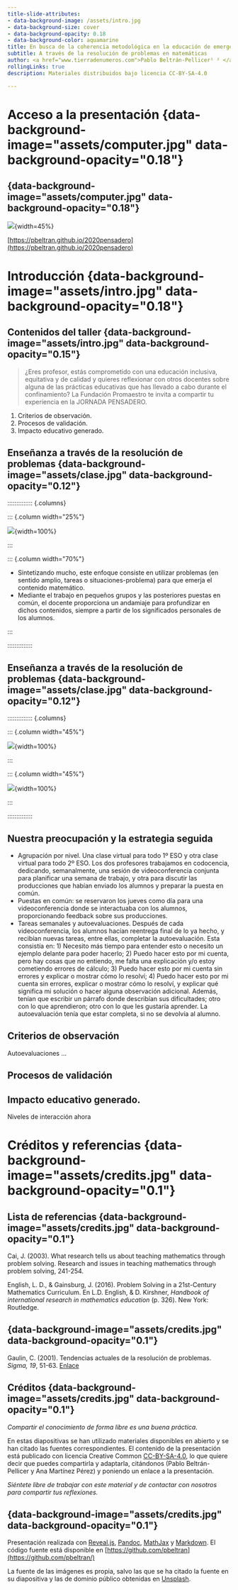 ```yaml
---
title-slide-attributes:
- data-background-image: /assets/intro.jpg
- data-background-size: cover
- data-background-opacity: 0.18
- data-background-color: aquamarine
title: En busca de la coherencia metodológica en la educación de emergencia 
subtitle: A través de la resolución de problemas en matemáticas
author: <a href="www.tierradenumeros.com">Pablo Beltrán-Pellicer¹ ² </a> & <a href=""> Ana Martínez Pérez¹</a> <br> ¹CPI Val de la Atalaya (María de Huerva, Zaragoza), ²Universidad de Zaragoza <br> Jornada Pensadero - Fundación Promaestro  <br> 24 de octubre de 2020 <br> <img src="assets/attribution-share-alike-creative-commons-license.png" align="center" style="padding-right:0px" height="30px">
rollingLinks: true
description: Materiales distribuidos bajo licencia CC-BY-SA-4.0 

---
```


# Acceso a la presentación {data-background-image="assets/computer.jpg" data-background-opacity="0.18"}

## {data-background-image="assets/computer.jpg" data-background-opacity="0.18"}

![](assets/qr.png){width=45%}

[https://pbeltran.github.io/2020pensadero](https://pbeltran.github.io/2020pensadero)

# Introducción {data-background-image="assets/intro.jpg" data-background-opacity="0.18"}

## Contenidos del taller {data-background-image="assets/intro.jpg" data-background-opacity="0.15"}

> ¿Eres profesor, estás comprometido con una educación inclusiva, equitativa y de calidad y quieres reflexionar con otros docentes sobre alguna de las prácticas educativas que has llevado a cabo durante el confinamiento? La Fundación Promaestro te invita a compartir tu experiencia en la JORNADA PENSADERO.

1. Criterios de observación.
2. Procesos de validación.
3. Impacto educativo generado.


## Enseñanza a través de la resolución de problemas {data-background-image="assets/clase.jpg" data-background-opacity="0.12"}

:::::::::::::: {.columns}

::: {.column width="25%"}

![](assets/images/andamio.jpg){width=100%}

:::

::: {.column width="70%"}

- Sintetizando mucho, este enfoque consiste en utilizar problemas (en sentido amplio, tareas o situaciones-problema) para que emerja el contenido matemático. 
- Mediante el trabajo en pequeños grupos y las posteriores puestas en común, el docente proporciona un andamiaje para profundizar en dichos contenidos, siempre a partir de los significados personales de los alumnos.

:::

::::::::::::::

## Enseñanza a través de la resolución de problemas {data-background-image="assets/clase.jpg" data-background-opacity="0.12"}

:::::::::::::: {.columns}

::: {.column width="45%"}

![](assets/images/clase_censored.jpg){width=100%}

:::

::: {.column width="45%"}

![](assets/images/ana_censored.jpg){width=100%}

:::

::::::::::::::

## Nuestra preocupación y la estrategia seguida



- Agrupación por nivel. Una clase virtual para todo 1º ESO y otra clase virtual para todo 2º ESO. Los dos profesores trabajamos en codocencia, dedicando, semanalmente, una sesión de videoconferencia conjunta para planificar una semana de trabajo, y otra para discutir las producciones que habían enviado los alumnos y preparar la puesta en común.
- Puestas en común: se reservaron los jueves como día para una videoconferencia donde se interactuaba con los alumnos, proporcionando feedback sobre sus producciones.
- Tareas semanales y autoevaluaciones. Después de cada videoconferencia, los alumnos hacían reentrega final de lo ya hecho, y recibían nuevas tareas, entre ellas, completar la autoevaluación. Esta consistía en: 1) Necesito más tiempo para entender esto o necesito un ejemplo delante para poder hacerlo; 2) Puedo hacer esto por mi cuenta, pero hay cosas que no entiendo, me falta una explicación y/o estoy cometiendo errores de cálculo; 3) Puedo hacer esto por mi cuenta sin errores y explicar o mostrar cómo lo resolví; 4) Puedo hacer esto por mi cuenta sin errores, explicar o mostrar cómo lo resolví, y explicar qué significa mi solución o hacer alguna observación adicional. Además, tenían que escribir un párrafo donde describían sus dificultades; otro con lo que aprendieron; otro con lo que les gustaría aprender. La autoevaluación tenía que estar completa, si no se devolvía al alumno. 


## Criterios de observación

Autoevaluaciones ...

## Procesos de validación



## Impacto educativo generado.

Niveles de interacción ahora



# Créditos y referencias {data-background-image="assets/credits.jpg" data-background-opacity="0.1"}

## Lista de referencias {data-background-image="assets/credits.jpg" data-background-opacity="0.1"}

Cai, J. (2003). What research tells us about teaching mathematics through problem solving. Research and issues in teaching mathematics through problem solving, 241-254.

English, L. D., & Gainsburg, J. (2016). Problem Solving in a 21st-Century Mathematics Curriculum. En L.D. English, & D. Kirshner, _Handbook of international research in mathematics education_ (p. 326). New York: Routledge.

## {data-background-image="assets/credits.jpg" data-background-opacity="0.1"}

Gaulin, C. (2001). Tendencias actuales de la resolución de problemas. _Sigma, 19_, 51-63. [Enlace](http://www.hezkuntza.ejgv.euskadi.eus/r43-573/es/contenidos/informacion/dia6_sigma/es_sigma/adjuntos/sigma_19/7_Tendencias_Actuales.pdf)


## Créditos {data-background-image="assets/credits.jpg" data-background-opacity="0.1"}

_Compartir el conocimiento de forma libre es una buena práctica._

En estas diapositivas se han utilizado materiales disponibles en abierto y se han citado las fuentes correspondientes. El contenido de la presentación está publicado con licencia Creative Common [CC-BY-SA-4.0](https://creativecommons.org/licenses/by-sa/4.0/legalcode.es), lo que quiere decir que puedes compartirla y adaptarla, citándonos (Pablo Beltrán-Pellicer y Ana Martínez Pérez) y poniendo un enlace a la presentación.

_Siéntete libre de trabajar con este material y de contactar con nosotros para compartir tus reflexiones._

## {data-background-image="assets/credits.jpg" data-background-opacity="0.1"}

Presentación realizada con  <a href="https://revealjs.com/#/">Reveal.js</a>, <a href="https://pandoc.org/">Pandoc</a>, <a href="https://www.mathjax.org/">MathJax</a> y <a href="https://www.markdownguide.org/">Markdown</a>. El código fuente está disponible en [https://github.com/pbeltran](https://github.com/pbeltran/)

La fuente de las imágenes es propia, salvo las que se ha citado la fuente en su diapositiva y las de dominio público obtenidas en [Unsplash](https://unsplash.com).



